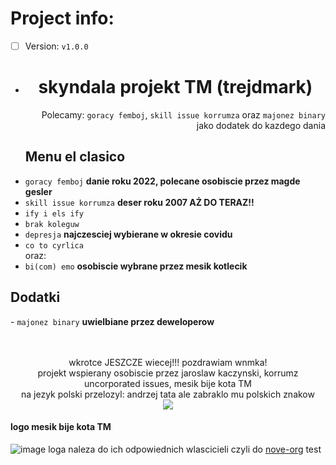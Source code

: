 # Project info:

- [ ] Version: `v1.0.0`
- <h1 align="center">skyndala projekt TM (trejdmark)</h1>
  <p align="right">Polecamy: <code>goracy femboj</code>, <code>skill issue korrumza</code> oraz <code>majonez binary</code> jako dodatek do kazdego dania</p>
  <h2>Menu el clasico</h2>
- <code>goracy femboj</code> <strong>danie roku 2022, polecane osobiscie przez magde gesler</strong><br >
- <code>skill issue korrumza</code> <strong>deser roku 2007 AŻ DO TERAZ!!</strong><br >
- <code>ify i els ify</code><br >
- <code>brak koleguw</code><br >
- <code>depresja</code> <strong>najczesciej wybierane w okresie covidu</strong><br >
- <code>co to cyrlica</code><br >
  oraz:
- <code>bi(com) emo</code> <strong>osobiscie wybrane przez mesik kotlecik</strong>
<h2>Dodatki</h2>
- <code>majonez binary</code> <strong>uwielbiane przez deweloperow</strong>
<br >
<br >
<br >
<p align="center">
wkrotce JESZCZE wiecej!!! pozdrawiam wnmka!
<br > <!-- tu tez pozdrawiam!!! kc smugaska <333 -->
projekt wspierany osobiscie przez jaroslaw kaczynski, korrumz uncorporated issues, mesik bije kota TM
<br >
na jezyk polski przelozyl: andrzej tata ale zabraklo mu polskich znakow
<br >
<img src="https://user-images.githubusercontent.com/49320100/198320267-9cef5cb4-8949-4b1a-91bc-96fa4aad708c.png"  />
</p>

#### logo mesik bije kota TM

![image](https://user-images.githubusercontent.com/49320100/221968065-52500a99-bfee-4752-acd8-7496d67e8dc9.png)
loga naleza do ich odpowiednich wlascicieli czyli do [nove-org](https://github.com/nove-org) test
